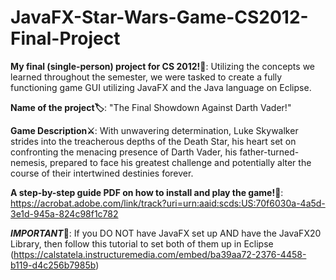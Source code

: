 # JavaFX-Star-Wars-Game-CS2012-Final-Project
**My final (single-person) project for CS 2012!👾**: Utilizing the concepts we learned throughout the semester, we were tasked to create a fully functioning game GUI utilizing JavaFX and the Java language on Eclipse.

**Name of the project🏷️**: "The Final Showdown Against Darth Vader!"

**Game Description⚔️**: With unwavering determination, Luke Skywalker strides into the treacherous depths of the Death Star, his heart set on confronting the menacing presence of Darth Vader, his father-turned-nemesis, prepared to face his greatest challenge and potentially alter the course of their intertwined destinies forever.

**A step-by-step guide PDF on how to install and play the game!📜**: https://acrobat.adobe.com/link/track?uri=urn:aaid:scds:US:70f6030a-4a5d-3e1d-945a-824c98f1c782

**_IMPORTANT_🚨**: If you DO NOT have JavaFX set up AND have the JavaFX20 Library, then follow this tutorial to set both of them up in Eclipse (https://calstatela.instructuremedia.com/embed/ba39aa72-2376-4458-b119-d4c256b7985b) 
